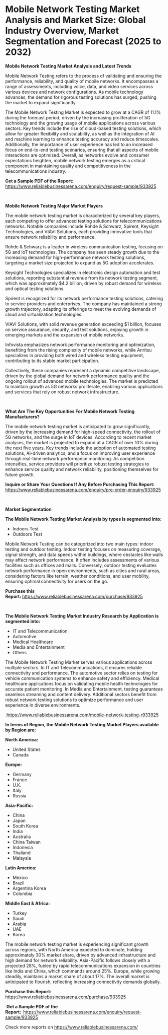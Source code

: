 <p><h1>Mobile Network Testing Market Analysis and Market Size: Global Industry Overview, Market Segmentation and Forecast (2025 to 2032)</h1></p><p><strong>Mobile Network Testing Market Analysis and Latest Trends</strong></p>
<p><p>Mobile Network Testing refers to the process of validating and ensuring the performance, reliability, and quality of mobile networks. It encompasses a range of assessments, including voice, data, and video services across various devices and network configurations. As mobile technology advances, the demand for rigorous testing solutions has surged, pushing the market to expand significantly.</p><p>The Mobile Network Testing Market is expected to grow at a CAGR of 11.1% during the forecast period, driven by the increasing proliferation of 5G technology and the growing usage of mobile applications across various sectors. Key trends include the rise of cloud-based testing solutions, which allow for greater flexibility and scalability, as well as the integration of AI and machine learning to enhance testing accuracy and reduce timescales. Additionally, the importance of user experience has led to an increased focus on end-to-end testing scenarios, ensuring that all aspects of mobile interactions are optimized. Overall, as networks evolve and consumer expectations heighten, mobile network testing emerges as a critical component in maintaining quality and competitiveness in the telecommunications industry.</p></p>
<p><strong>Get a Sample PDF of the Report:&nbsp;</strong> <a href="https://www.reliablebusinessarena.com/enquiry/request-sample/933925?utm_campaign=2991&utm_medium=2&utm_source=Github&utm_content=ia&utm_term=07032025&utm_id=mobile-network-testing">https://www.reliablebusinessarena.com/enquiry/request-sample/933925</a></p>
<p>&nbsp;</p>
<p><strong>Mobile Network Testing Major Market Players</strong></p>
<p><p>The mobile network testing market is characterized by several key players, each competing to offer advanced testing solutions for telecommunications networks. Notable companies include Rohde & Schwarz, Spirent, Keysight Technologies, and VIAVI Solutions, each providing innovative tools that ensure network reliability and performance.</p><p>Rohde & Schwarz is a leader in wireless communication testing, focusing on 5G and IoT technologies. The company has seen steady growth due to the increasing demand for high-performance network testing solutions, targeting a market size projected to expand as 5G adoption accelerates. </p><p>Keysight Technologies specializes in electronic design automation and test solutions, reporting substantial revenue from its network testing segment, which was approximately $4.2 billion, driven by robust demand for wireless and optical testing solutions.</p><p>Spirent is recognized for its network performance testing solutions, catering to service providers and enterprises. The company has maintained a strong growth trajectory, adapting its offerings to meet the evolving demands of cloud and virtualization technologies. </p><p>VIAVI Solutions, with solid revenue generation exceeding $1 billion, focuses on service assurance, security, and test solutions, enjoying growth in emerging markets and the expansion of mobile networks.</p><p>Infovista emphasizes network performance monitoring and optimization, benefiting from the rising complexity of mobile networks, while Anritsu specializes in providing both wired and wireless testing equipment, contributing to its stable market participation. </p><p>Collectively, these companies represent a dynamic competitive landscape, driven by the global demand for network performance quality and the ongoing rollout of advanced mobile technologies. The market is predicted to maintain growth as 5G networks proliferate, enabling various applications and services that rely on robust network infrastructure.</p></p>
<p>&nbsp;</p>
<p><strong>What Are The Key Opportunities For Mobile Network Testing Manufacturers?</strong></p>
<p><p>The mobile network testing market is anticipated to grow significantly, driven by the increasing demand for high-speed connectivity, the rollout of 5G networks, and the surge in IoT devices. According to recent market analyses, the market is projected to expand at a CAGR of over 10% during the next five years. Key trends include the adoption of automated testing solutions, AI-driven analytics, and a focus on improving user experience through real-time network performance monitoring. As competition intensifies, service providers will prioritize robust testing strategies to enhance service quality and network reliability, positioning themselves for future growth.</p></p>
<p><strong>Inquire or Share Your Questions If Any Before Purchasing This Report:</strong> <a href="https://www.reliablebusinessarena.com/enquiry/pre-order-enquiry/933925?utm_campaign=2991&utm_medium=2&utm_source=Github&utm_content=ia&utm_term=07032025&utm_id=mobile-network-testing">https://www.reliablebusinessarena.com/enquiry/pre-order-enquiry/933925</a></p>
<p>&nbsp;</p>
<p><strong>Market Segmentation</strong></p>
<p><strong>The Mobile Network Testing Market Analysis by types is segmented into:</strong></p>
<p><ul><li>Indoors Test</li><li>Outdoors Test</li></ul></p>
<p><p>Mobile Network Testing can be categorized into two main types: indoor testing and outdoor testing. Indoor testing focuses on measuring coverage, signal strength, and data speeds within buildings, where obstacles like walls may affect network performance. It often includes assessments of various facilities such as offices and malls. Conversely, outdoor testing evaluates network performance in open environments, such as cities and rural areas, considering factors like terrain, weather conditions, and user mobility, ensuring optimal connectivity for users on the go.</p></p>
<p><strong>Purchase this Report:&nbsp;</strong><a href="https://www.reliablebusinessarena.com/purchase/933925?utm_campaign=2991&utm_medium=2&utm_source=Github&utm_content=ia&utm_term=07032025&utm_id=mobile-network-testing">https://www.reliablebusinessarena.com/purchase/933925</a></p>
<p>&nbsp;</p>
<p><strong>The Mobile Network Testing Market Industry Research by Application is segmented into:</strong></p>
<p><ul><li>IT and Telecommunication</li><li>Automotive</li><li>Medical Healthcare</li><li>Media and Entertainment</li><li>Others</li></ul></p>
<p><p>The Mobile Network Testing Market serves various applications across multiple sectors. In IT and Telecommunications, it ensures reliable connectivity and performance. The automotive sector relies on testing for vehicle communication systems to enhance safety and efficiency. Medical healthcare applications focus on validating mobile health technologies for accurate patient monitoring. In Media and Entertainment, testing guarantees seamless streaming and content delivery. Additional sectors benefit from robust network testing solutions to optimize performance and user experience in diverse environments.</p></p>
<p><a href="https://www.reliablebusinessarena.com/mobile-network-testing-r933925?utm_campaign=2991&utm_medium=2&utm_source=Github&utm_content=ia&utm_term=07032025&utm_id=mobile-network-testing">&nbsp;https://www.reliablebusinessarena.com/mobile-network-testing-r933925</a></p>
<p><strong>In terms of Region, the Mobile Network Testing Market Players available by Region are:</strong></p>
<p>
    <p> <strong> North America: </strong>
        <ul>
            <li>United States</li>
            <li>Canada</li>
        </ul>
        </p> 
    <p> <strong> Europe: </strong>
        <ul>
            <li>Germany</li>
            <li>France</li>
            <li>U.K.</li>
            <li>Italy</li>
            <li>Russia</li>
        </ul>
        </p> 
    <p> <strong> Asia-Pacific: </strong>
        <ul>
            <li>China</li>
            <li>Japan</li>
            <li>South Korea</li>
            <li>India</li>
            <li>Australia</li>
            <li>China Taiwan</li>
            <li>Indonesia</li>
            <li>Thailand</li>
            <li>Malaysia</li>
        </ul>
        </p> 
    <p> <strong> Latin America: </strong>
        <ul>
            <li>Mexico</li>
            <li>Brazil</li>
            <li>Argentina Korea</li>
            <li>Colombia</li>
        </ul>
        </p> 
    <p> <strong> Middle East & Africa: </strong>
        <ul>
            <li>Turkey</li>
            <li>Saudi</li>
            <li>Arabia</li>
            <li>UAE</li>
            <li>Korea</li>
        </ul>
    </p>
    </p>
<p><p>The mobile network testing market is experiencing significant growth across regions, with North America expected to dominate, holding approximately 30% market share, driven by advanced infrastructure and high demand for network reliability. Asia-Pacific follows closely with a projected 28%, fueled by rapid telecommunications expansion in countries like India and China, which commands around 25%. Europe, while growing steadily, maintains a market share of about 17%. The overall market is anticipated to flourish, reflecting increasing connectivity demands globally.</p></p>
<p><strong>Purchase this Report: </strong><a href="https://www.reliablebusinessarena.com/purchase/933925?utm_campaign=2991&utm_medium=2&utm_source=Github&utm_content=ia&utm_term=07032025&utm_id=mobile-network-testing">https://www.reliablebusinessarena.com/purchase/933925</a></p>
<p>&nbsp;<strong>Get a Sample PDF of the Report:&nbsp;&nbsp;</strong><a href="https://www.reliablebusinessarena.com/enquiry/request-sample/933925?utm_campaign=2991&utm_medium=2&utm_source=Github&utm_content=ia&utm_term=07032025&utm_id=mobile-network-testing">https://www.reliablebusinessarena.com/enquiry/request-sample/933925</a></p>
<p><strong></strong></p>
<p>Check more reports on <a href="https://www.reliablebusinessarena.com/?utm_campaign=2991&utm_medium=2&utm_source=Github&utm_content=ia&utm_term=07032025&utm_id=mobile-network-testing">https://www.reliablebusinessarena.com/</a></p>